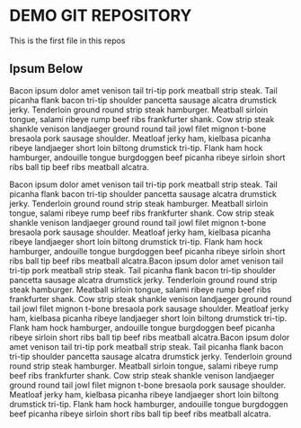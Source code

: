 # DEMO GIT REPOSITORY

This is the first file in this repos

## Ipsum Below

Bacon ipsum dolor amet venison tail tri-tip pork meatball strip steak. Tail picanha flank bacon tri-tip shoulder pancetta sausage alcatra drumstick jerky. Tenderloin ground round strip steak hamburger. Meatball sirloin tongue, salami ribeye rump beef ribs frankfurter shank. Cow strip steak shankle venison landjaeger ground round tail jowl filet mignon t-bone bresaola pork sausage shoulder. Meatloaf jerky ham, kielbasa picanha ribeye landjaeger short loin biltong drumstick tri-tip. Flank ham hock hamburger, andouille tongue burgdoggen beef picanha ribeye sirloin short ribs ball tip beef ribs meatball alcatra.

Bacon ipsum dolor amet venison tail tri-tip pork meatball strip steak. Tail picanha flank bacon tri-tip shoulder pancetta sausage alcatra drumstick jerky. Tenderloin ground round strip steak hamburger. Meatball sirloin tongue, salami ribeye rump beef ribs frankfurter shank. Cow strip steak shankle venison landjaeger ground round tail jowl filet mignon t-bone bresaola pork sausage shoulder. Meatloaf jerky ham, kielbasa picanha ribeye landjaeger short loin biltong drumstick tri-tip. Flank ham hock hamburger, andouille tongue burgdoggen beef picanha ribeye sirloin short ribs ball tip beef ribs meatball alcatra.Bacon ipsum dolor amet venison tail tri-tip pork meatball strip steak. Tail picanha flank bacon tri-tip shoulder pancetta sausage alcatra drumstick jerky. Tenderloin ground round strip steak hamburger. Meatball sirloin tongue, salami ribeye rump beef ribs frankfurter shank. Cow strip steak shankle venison landjaeger ground round tail jowl filet mignon t-bone bresaola pork sausage shoulder. Meatloaf jerky ham, kielbasa picanha ribeye landjaeger short loin biltong drumstick tri-tip. Flank ham hock hamburger, andouille tongue burgdoggen beef picanha ribeye sirloin short ribs ball tip beef ribs meatball alcatra.Bacon ipsum dolor amet venison tail tri-tip pork meatball strip steak. Tail picanha flank bacon tri-tip shoulder pancetta sausage alcatra drumstick jerky. Tenderloin ground round strip steak hamburger. Meatball sirloin tongue, salami ribeye rump beef ribs frankfurter shank. Cow strip steak shankle venison landjaeger ground round tail jowl filet mignon t-bone bresaola pork sausage shoulder. Meatloaf jerky ham, kielbasa picanha ribeye landjaeger short loin biltong drumstick tri-tip. Flank ham hock hamburger, andouille tongue burgdoggen beef picanha ribeye sirloin short ribs ball tip beef ribs meatball alcatra.